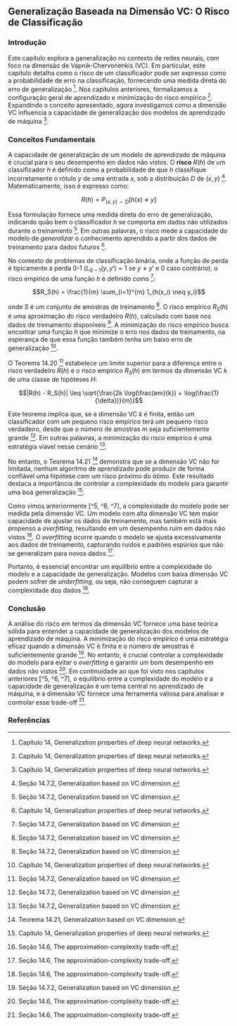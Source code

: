 ## Generalização Baseada na Dimensão VC: O Risco de Classificação

### Introdução
Este capítulo explora a generalização no contexto de redes neurais, com foco na dimensão de Vapnik-Chervonenkis (VC). Em particular, este capítulo detalha como o risco de um classificador pode ser expresso como a probabilidade de erro na classificação, fornecendo uma medida direta do erro de generalização [^1]. Nos capítulos anteriores, formalizamos a configuração geral de aprendizado e minimização do risco empírico [^1]. Expandindo o conceito apresentado, agora investigamos como a dimensão VC influencia a capacidade de generalização dos modelos de aprendizado de máquina [^1].

### Conceitos Fundamentais

A capacidade de generalização de um modelo de aprendizado de máquina é crucial para o seu desempenho em dados não vistos. O **risco** $R(h)$ de um classificador $h$ é definido como a probabilidade de que $h$ classifique incorretamente o rótulo $y$ de uma entrada $x$, sob a distribuição $D$ de $(x, y)$ [^13]. Matematicamente, isso é expresso como:

$$R(h) = P_{(x,y) \sim D}[h(x) \neq y]$$

Essa formulação fornece uma medida direta do erro de generalização, indicando quão bem o classificador $h$ se comporta em dados não utilizados durante o treinamento [^13]. Em outras palavras, o risco mede a capacidade do modelo de *generalizar* o conhecimento aprendido a partir dos dados de treinamento para dados futuros [^1].

No contexto de problemas de classificação binária, onde a função de perda é tipicamente a perda 0-1 ($L_{0-1}(y, y') = 1$ se $y \neq y'$ e 0 caso contrário), o risco empírico de uma função $h$ é definido como [^13]:

$$R_S(h) = \frac{1}{m} \sum_{i=1}^{m} 1_{h(x_i) \neq y_i}$$

onde $S$ é um conjunto de amostras de treinamento [^13]. O risco empírico $R_S(h)$ é uma aproximação do risco verdadeiro $R(h)$, calculado com base nos dados de treinamento disponíveis [^13]. A minimização do risco empírico busca encontrar uma função $h$ que minimize o erro nos dados de treinamento, na esperança de que essa função também tenha um baixo erro de generalização [^1].

O Teorema 14.20 [^13] estabelece um limite superior para a diferença entre o risco verdadeiro $R(h)$ e o risco empírico $R_S(h)$ em termos da dimensão VC $k$ de uma classe de hipóteses $H$:

$$|R(h) - R_S(h)| \leq \sqrt{\frac{2k \log(\frac{em}{k}) + \log(\frac{1}{\delta})}{m}}$$

Este teorema implica que, se a dimensão VC $k$ é finita, então um classificador com um pequeno risco empírico terá um pequeno risco verdadeiro, desde que o número de amostras $m$ seja suficientemente grande [^13]. Em outras palavras, a minimização do risco empírico é uma estratégia viável nesse cenário [^13].

No entanto, o Teorema 14.21 [^14] demonstra que se a dimensão VC não for limitada, nenhum algoritmo de aprendizado pode produzir de forma confiável uma hipótese com um risco próximo do ótimo. Este resultado destaca a importância de controlar a complexidade do modelo para garantir uma boa generalização [^1].

Como vimos anteriormente [^5, ^6, ^7], a complexidade do modelo pode ser medida pela dimensão VC. Um modelo com alta dimensão VC tem maior capacidade de ajustar os dados de treinamento, mas também está mais propenso a *overfitting*, resultando em um desempenho ruim em dados não vistos [^11]. O *overfitting* ocorre quando o modelo se ajusta excessivamente aos dados de treinamento, capturando ruídos e padrões espúrios que não se generalizam para novos dados [^11].

Portanto, é essencial encontrar um equilíbrio entre a complexidade do modelo e a capacidade de generalização. Modelos com baixa dimensão VC podem sofrer de *underfitting*, ou seja, não conseguem capturar a complexidade dos dados [^11].

### Conclusão
A análise do risco em termos da dimensão VC fornece uma base teórica sólida para entender a capacidade de generalização dos modelos de aprendizado de máquina. A minimização do risco empírico é uma estratégia eficaz quando a dimensão VC é finita e o número de amostras é suficientemente grande [^13]. No entanto, é crucial controlar a complexidade do modelo para evitar o *overfitting* e garantir um bom desempenho em dados não vistos [^11]. Em continuidade ao que foi visto nos capítulos anteriores [^5, ^6, ^7], o equilíbrio entre a complexidade do modelo e a capacidade de generalização é um tema central no aprendizado de máquina, e a dimensão VC fornece uma ferramenta valiosa para analisar e controlar esse trade-off [^11].

### Referências
[^1]: Capítulo 14, Generalization properties of deep neural networks.
[^5]: Capítulo 5, referência a complexidade de modelos.
[^6]: Capítulo 6, referência a complexidade de modelos.
[^7]: Capítulo 7, referência a complexidade de modelos.
[^11]: Seção 14.6, The approximation-complexity trade-off.
[^13]: Seção 14.7.2, Generalization based on VC dimension.
[^14]: Teorema 14.21, Generalization based on VC dimension.

<!-- END -->